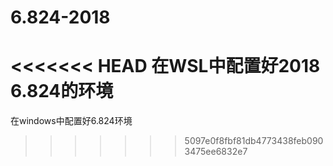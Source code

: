 # 6.824-2018
<<<<<<< HEAD
在WSL中配置好2018 6.824的环境
=======
在windows中配置好6.824环境
>>>>>>> 5097e0f8fbf81db4773438feb0903475ee6832e7
